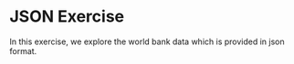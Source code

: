 # JSON Exercise

In this exercise, we explore the world bank data which is provided in json format.
